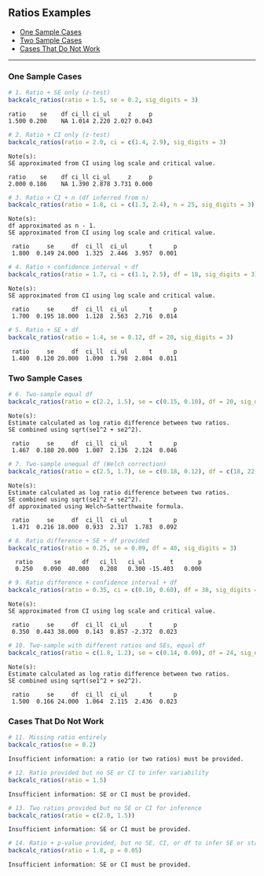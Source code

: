 ## Ratios Examples

- [One Sample Cases](#one-sample-cases)
- [Two Sample Cases](#two-sample-cases)
- [Cases That Do Not Work](#cases-that-do-not-work)

------------------------------------------------------------------------

### One Sample Cases

``` r
# 1. Ratio + SE only (z-test)
backcalc_ratios(ratio = 1.5, se = 0.2, sig_digits = 3)
```

    ratio    se    df ci_ll ci_ul     z     p 
    1.500 0.200    NA 1.014 2.220 2.027 0.043 

``` r
# 2. Ratio + CI only (z-test)
backcalc_ratios(ratio = 2.0, ci = c(1.4, 2.9), sig_digits = 3)
```

    Note(s):
    SE approximated from CI using log scale and critical value.

    ratio    se    df ci_ll ci_ul     z     p 
    2.000 0.186    NA 1.390 2.878 3.731 0.000 

``` r
# 3. Ratio + CI + n (df inferred from n)
backcalc_ratios(ratio = 1.8, ci = c(1.3, 2.4), n = 25, sig_digits = 3)
```

    Note(s):
    df approximated as n - 1.
    SE approximated from CI using log scale and critical value.

     ratio     se     df  ci_ll  ci_ul      t      p 
     1.800  0.149 24.000  1.325  2.446  3.957  0.001 

``` r
# 4. Ratio + confidence interval + df
backcalc_ratios(ratio = 1.7, ci = c(1.1, 2.5), df = 18, sig_digits = 3)
```

    Note(s):
    SE approximated from CI using log scale and critical value.

     ratio     se     df  ci_ll  ci_ul      t      p 
     1.700  0.195 18.000  1.128  2.563  2.716  0.014 

``` r
# 5. Ratio + SE + df
backcalc_ratios(ratio = 1.4, se = 0.12, df = 20, sig_digits = 3)
```

     ratio     se     df  ci_ll  ci_ul      t      p 
     1.400  0.120 20.000  1.090  1.798  2.804  0.011 

### Two Sample Cases

``` r
# 6. Two-sample equal df
backcalc_ratios(ratio = c(2.2, 1.5), se = c(0.15, 0.10), df = 20, sig_digits = 3)
```

    Note(s):
    Estimate calculated as log ratio difference between two ratios.
    SE combined using sqrt(se1^2 + se2^2).

     ratio     se     df  ci_ll  ci_ul      t      p 
     1.467  0.180 20.000  1.007  2.136  2.124  0.046 

``` r
# 7. Two-sample unequal df (Welch correction)
backcalc_ratios(ratio = c(2.5, 1.7), se = c(0.18, 0.12), df = c(18, 22), sig_digits = 3)
```

    Note(s):
    Estimate calculated as log ratio difference between two ratios.
    SE combined using sqrt(se1^2 + se2^2).
    df approximated using Welch–Satterthwaite formula.

     ratio     se     df  ci_ll  ci_ul      t      p 
     1.471  0.216 18.000  0.933  2.317  1.783  0.092 

``` r
# 8. Ratio difference + SE + df provided
backcalc_ratios(ratio = 0.25, se = 0.09, df = 40, sig_digits = 3)
```

      ratio      se      df   ci_ll   ci_ul       t       p 
      0.250   0.090  40.000   0.208   0.300 -15.403   0.000 

``` r
# 9. Ratio difference + confidence interval + df
backcalc_ratios(ratio = 0.35, ci = c(0.10, 0.60), df = 38, sig_digits = 3)
```

    Note(s):
    SE approximated from CI using log scale and critical value.

     ratio     se     df  ci_ll  ci_ul      t      p 
     0.350  0.443 38.000  0.143  0.857 -2.372  0.023 

``` r
# 10. Two-sample with different ratios and SEs, equal df
backcalc_ratios(ratio = c(1.8, 1.2), se = c(0.14, 0.09), df = 24, sig_digits = 3)
```

    Note(s):
    Estimate calculated as log ratio difference between two ratios.
    SE combined using sqrt(se1^2 + se2^2).

     ratio     se     df  ci_ll  ci_ul      t      p 
     1.500  0.166 24.000  1.064  2.115  2.436  0.023 

### Cases That Do Not Work

``` r
# 11. Missing ratio entirely
backcalc_ratios(se = 0.2)
```

    Insufficient information: a ratio (or two ratios) must be provided.

``` r
# 12. Ratio provided but no SE or CI to infer variability
backcalc_ratios(ratio = 1.5)
```

    Insufficient information: SE or CI must be provided.

``` r
# 13. Two ratios provided but no SE or CI for inference
backcalc_ratios(ratio = c(2.0, 1.5))
```

    Insufficient information: SE or CI must be provided.

``` r
# 14. Ratio + p-value provided, but no SE, CI, or df to infer SE or statistic
backcalc_ratios(ratio = 1.8, p = 0.05)
```

    Insufficient information: SE or CI must be provided.

